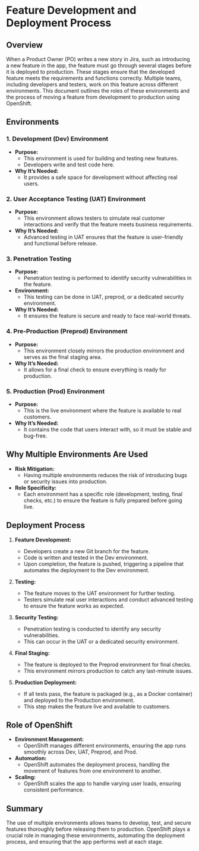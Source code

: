 # Feature Development and Deployment Process

## Overview

When a Product Owner (PO) writes a new story in Jira, such as introducing a new feature in the app, the feature must go through several stages before it is deployed to production. These stages ensure that the developed feature meets the requirements and functions correctly. Multiple teams, including developers and testers, work on this feature across different environments. This document outlines the roles of these environments and the process of moving a feature from development to production using OpenShift.

## Environments

### 1. **Development (Dev) Environment**
   - **Purpose:** 
     - This environment is used for building and testing new features. 
     - Developers write and test code here.
   - **Why It’s Needed:** 
     - It provides a safe space for development without affecting real users.

### 2. **User Acceptance Testing (UAT) Environment**
   - **Purpose:** 
     - This environment allows testers to simulate real customer interactions and verify that the feature meets business requirements.
   - **Why It’s Needed:** 
     - Advanced testing in UAT ensures that the feature is user-friendly and functional before release.

### 3. **Penetration Testing**
   - **Purpose:** 
     - Penetration testing is performed to identify security vulnerabilities in the feature.
   - **Environment:** 
     - This testing can be done in UAT, preprod, or a dedicated security environment.
   - **Why It’s Needed:** 
     - It ensures the feature is secure and ready to face real-world threats.

### 4. **Pre-Production (Preprod) Environment**
   - **Purpose:** 
     - This environment closely mirrors the production environment and serves as the final staging area.
   - **Why It’s Needed:** 
     - It allows for a final check to ensure everything is ready for production.

### 5. **Production (Prod) Environment**
   - **Purpose:** 
     - This is the live environment where the feature is available to real customers.
   - **Why It’s Needed:** 
     - It contains the code that users interact with, so it must be stable and bug-free.

## Why Multiple Environments Are Used

- **Risk Mitigation:** 
  - Having multiple environments reduces the risk of introducing bugs or security issues into production.
- **Role Specificity:** 
  - Each environment has a specific role (development, testing, final checks, etc.) to ensure the feature is fully prepared before going live.

## Deployment Process

1. **Feature Development:**
   - Developers create a new Git branch for the feature.
   - Code is written and tested in the Dev environment.
   - Upon completion, the feature is pushed, triggering a pipeline that automates the deployment to the Dev environment.

2. **Testing:**
   - The feature moves to the UAT environment for further testing.
   - Testers simulate real user interactions and conduct advanced testing to ensure the feature works as expected.

3. **Security Testing:**
   - Penetration testing is conducted to identify any security vulnerabilities.
   - This can occur in the UAT or a dedicated security environment.

4. **Final Staging:**
   - The feature is deployed to the Preprod environment for final checks.
   - This environment mirrors production to catch any last-minute issues.

5. **Production Deployment:**
   - If all tests pass, the feature is packaged (e.g., as a Docker container) and deployed to the Production environment.
   - This step makes the feature live and available to customers.

## Role of OpenShift

- **Environment Management:** 
  - OpenShift manages different environments, ensuring the app runs smoothly across Dev, UAT, Preprod, and Prod.
- **Automation:** 
  - OpenShift automates the deployment process, handling the movement of features from one environment to another.
- **Scaling:** 
  - OpenShift scales the app to handle varying user loads, ensuring consistent performance.

## Summary

The use of multiple environments allows teams to develop, test, and secure features thoroughly before releasing them to production. OpenShift plays a crucial role in managing these environments, automating the deployment process, and ensuring that the app performs well at each stage.

